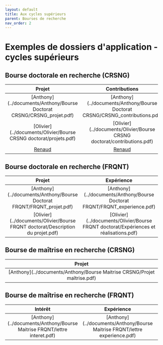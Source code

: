 ```yaml
---
layout: default
title: Aux cycles supérieurs
parent: Bourses de recherche
nav_order: 2
---
```


# Exemples de dossiers d'application - cycles supérieurs

## Bourse doctorale en recherche (CRSNG)

| Projet | Contributions | Résumé du mémoire |
|:----------:|:----------:|:----------:|
| [Anthony](../documents/Anthony/Bourse Doctorat CRSNG/CRSNG_projet.pdf) | [Anthony](../documents/Anthony/Bourse Doctorat CRSNG/CRSNG_contributions.pdf) | [Anthony](../documents/Anthony/Bourse Doctorat CRSNG/CRSNG_memoire.pdf) |
| [Olivier](../documents/Olivier/Bourse CRSNG doctorat/projets.pdf) | [Olivier](../documents/Olivier/Bourse CRSNG doctorat/contributions.pdf) | [Olivier](../documents/Olivier/Bourse CRSNG doctorat/memoire.pdf) |
|[Renaud](../documents/Renaud/projet_PhD_crsng.pdf)|[Renaud](../documents/Renaud/contributions_PhD_crsng.pdf)|-|


## Bourse doctorale en recherche (FRQNT)

| Projet | Expérience | Intérêts | Implication | Bourses | Résumé grand public |
|:----------:|:----------:|:----------:|:----------:|:----------:|:----------:|
| [Anthony](../documents/Anthony/Bourse Doctorat FRQNT/FRQNT_projet.pdf) | [Anthony](../documents/Anthony/Bourse Doctorat FRQNT/FRQNT_experience.pdf) | [Anthony](../documents/Anthony/Bourse Doctorat FRQNT/FRQNT_interet_recherche.pdf) |  [Anthony](../documents/Anthony/Bourse Doctorat FRQNT/FRQNT_implication.pdf) | [Anthony](../documents/Anthony/Bourse Doctorat FRQNT/FRQNT_bourse.pdf) | [Anthony](../documents/Anthony/Bourse Doctorat FRQNT/FRQNT_GrandPublic.pdf) |
| [Olivier](../documents/Olivier/Bourse FRQNT doctorat/Description du projet.pdf) | [Olivier](../documents/Olivier/Bourse FRQNT doctorat/Expériences et réalisations.pdf) | - | - | - | - |

## Bourse de maîtrise en recherche (CRSNG)

| Projet |
|:----------:|
| [Anthony](../documents/Anthony/Bourse Maitrise CRSNG/Projet maîtrise.pdf) |

## Bourse de maîtrise en recherche (FRQNT)

| Intérêt | Expérience | Implication |
|:----------:|:----------:|:----------:|
| [Anthony](../documents/Anthony/Bourse Maitrise FRQNT/lettre interet.pdf) | [Anthony](../documents/Anthony/Bourse Maitrise FRQNT/lettre experience.pdf) | [Anthony](../documents/Anthony/Bourse Maitrise FRQNT/lettre implication.pdf) |
